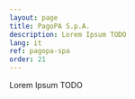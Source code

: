 ```yaml
---
layout: page
title: PagoPA S.p.A.
description: Lorem Ipsum TODO
lang: it
ref: pagopa-spa
order: 21
---
```


Lorem Ipsum TODO
